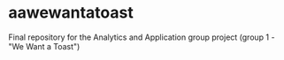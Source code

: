 # aawewantatoast
Final repository for the Analytics and Application group project (group 1 - "We Want a Toast")
